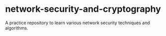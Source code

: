 # network-security-and-cryptography
A practice repository to learn various network security techniques and algorithms.

